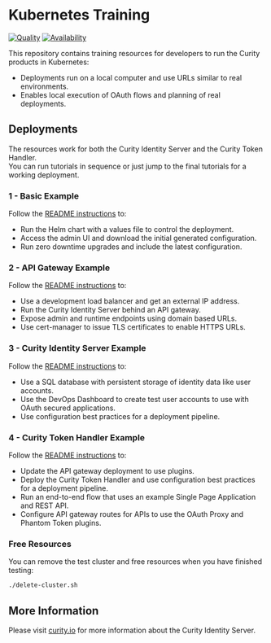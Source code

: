 # Kubernetes Training

[![Quality](https://img.shields.io/badge/quality-demo-red)](https://curity.io/resources/code-examples/status/)
[![Availability](https://img.shields.io/badge/availability-source-blue)](https://curity.io/resources/code-examples/status/)

This repository contains training resources for developers to run the Curity products in Kubernetes:

- Deployments run on a local computer and use URLs similar to real environments.
- Enables local execution of OAuth flows and planning of real deployments.

## Deployments

The resources work for both the Curity Identity Server and the Curity Token Handler.\
You can run tutorials in sequence or just jump to the final tutorials for a working deployment.

### 1 - Basic Example

Follow the [README instructions](./1-basic-tutorial/README.md) to:

- Run the Helm chart with a values file to control the deployment.
- Access the admin UI and download the initial generated configuration.
- Run zero downtime upgrades and include the latest configuration.

### 2 - API Gateway Example

Follow the [README instructions](./2-ingress-tutorial/README.md) to:

- Use a development load balancer and get an external IP address.
- Run the Curity Identity Server behind an API gateway.
- Expose admin and runtime endpoints using domain based URLs.
- Use cert-manager to issue TLS certificates to enable HTTPS URLs.

### 3 - Curity Identity Server Example

Follow the [README instructions](./3-curity-identity-server/README.md) to:

- Use a SQL database with persistent storage of identity data like user accounts.
- Use the DevOps Dashboard to create test user accounts to use with OAuth secured applications.
- Use configuration best practices for a deployment pipeline.

### 4 - Curity Token Handler Example

Follow the [README instructions](./4-curity-token-handler/README.md) to:

- Update the API gateway deployment to use plugins.
- Deploy the Curity Token Handler and use configuration best practices for a deployment pipeline.
- Run an end-to-end flow that uses an example Single Page Application and REST API.
- Configure API gateway routes for APIs to use the OAuth Proxy and Phantom Token plugins.

### Free Resources

You can remove the test cluster and free resources when you have finished testing:

```bash
./delete-cluster.sh
```

## More Information

Please visit [curity.io](https://curity.io/) for more information about the Curity Identity Server.
